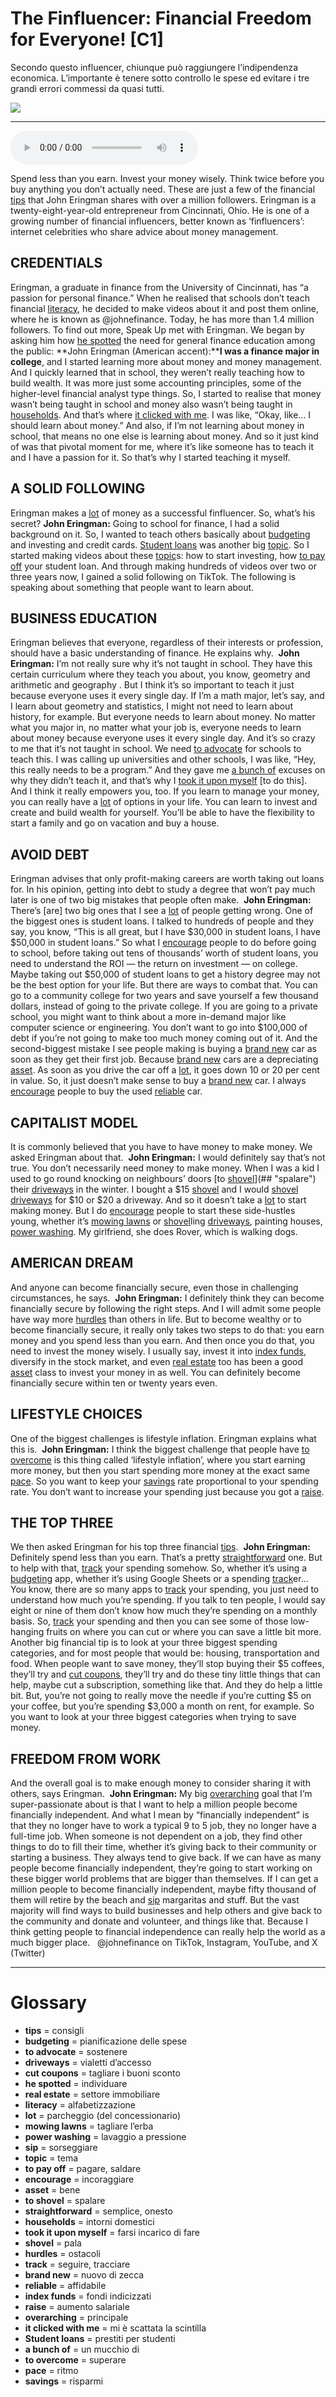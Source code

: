 # The Finfluencer: Financial Freedom for Everyone!   [C1]

Secondo questo influencer, chiunque può raggiungere l’indipendenza economica. L’importante è tenere sotto controllo le spese ed evitare i tre grandi errori commessi da quasi tutti.

![](The%20Finfluencer%20Financial%20Freedom%20for%20Everyone%21.jpg)

--------------

<div>
<audio controls autoplay>
    <source src="https:/raw.githubusercontent.com/dartie/speakup/main/2024-05/The%20Finfluencer%20Financial%20Freedom%20for%20Everyone%21.mp3" type="audio/mpeg">
</audio>
</div>


Spend less than you earn. Invest your money wisely. Think twice before you buy anything you don’t actually need. These are just a few of the financial [tips](## "consigli") that John Eringman shares with over a million followers. Eringman is a twenty-eight-year-old entrepreneur from Cincinnati, Ohio. He is one of a growing number of financial influencers, better known as ‘finfluencers’: internet celebrities who share advice about money management.

## CREDENTIALS
Eringman, a graduate in finance from the University of Cincinnati, has “a passion for personal finance.” When he realised that schools don’t teach financial [literacy](## "alfabetizzazione"), he decided to make videos about it and post them online, where he is known as @johnefinance. Today, he has more than 1.4 million followers. To find out more, Speak Up met with Eringman. We began by asking him how [he spotted](## "individuare") the need for general finance education among the public:
**John Eringman (American accent):****I was a finance major in college**, and I started learning more about money and money management. And I quickly learned that in school, they weren’t really teaching how to build wealth. It was more just some accounting principles, some of the higher-level financial analyst type things. So, I started to realise that money wasn’t being taught in school and money also wasn’t being taught in [households](## "intorni domestici"). And that’s where [it clicked with me](## "mi è scattata la scintilla"). I was like, “Okay, like… I should learn about money.” And also, if I’m not learning about money in school, that means no one else is learning about money. And so it just kind of was that pivotal moment for me, where it’s like someone has to teach it and I have a passion for it. So that’s why I started teaching it myself.

## A SOLID FOLLOWING
Eringman makes a [lot](## "parcheggio (del concessionario)") of money as a successful finfluencer. So, what’s his secret?
**John Eringman:** Going to school for finance, I had a solid background on it. So, I wanted to teach others basically about [budgeting](## "pianificazione delle spese") and investing and credit cards. [Student loans](## "prestiti per studenti") was another big [topic](## "tema"). So I started making videos about these [topic](## "tema")s: how to start investing, how [to pay off](## "pagare, saldare") your student loan. And through making hundreds of videos over two or three years now, I gained a solid following on TikTok. The following is speaking about something that people want to learn about. 

## BUSINESS EDUCATION
Eringman believes that everyone, regardless of their interests or profession, should have a basic understanding of finance. He explains why. 
**John Eringman:** I’m not really sure why it’s not taught in school. They have this certain curriculum where they teach you about, you know, geometry and arithmetic and geography . But I think it’s so important to teach it just because everyone uses it every single day. If I’m a math major, let’s say, and I learn about geometry and statistics, I might not need to learn about history, for example. But everyone needs to learn about money. No matter what you major in, no matter what your job is, everyone needs to learn about money because everyone uses it every single day. And it’s so crazy to me that it’s not taught in school. We need [to advocate](## "sostenere") for schools to teach this. I was calling up universities and other schools, I was like, “Hey, this really needs to be a program.” And they gave me [a bunch of](## "un mucchio di") excuses on why they didn’t teach it, and that’s why I [took it upon myself](## "farsi incarico di fare") [to do this]. And I think it really empowers you, too. If you learn to manage your money, you can really have a [lot](## "parcheggio (del concessionario)") of options in your life. You can learn to invest and create and build wealth for yourself. You’ll be able to have the flexibility to start a family and go on vacation and buy a house.

## AVOID DEBT
Eringman advises that only profit-making careers are worth taking out loans for. In his opinion, getting into debt to study a degree that won’t pay much later is one of two big mistakes that people often make. 
**John Eringman:** There’s [are] two big ones that I see a [lot](## "parcheggio (del concessionario)") of people getting wrong. One of the biggest ones is student loans. I talked to hundreds of people and they say, you know, “This is all great, but I have $30,000 in student loans, I have $50,000 in student loans.” So what I [encourage](## "incoraggiare") people to do before going to school, before taking out tens of thousands’ worth of student loans, you need to understand the ROI — the return on investment — on college. Maybe taking out $50,000 of student loans to get a history degree may not be the best option for your life. But there are ways to combat that. You can go to a community college for two years and save yourself a few thousand dollars, instead of going to the private college. If you are going to a private school, you might want to think about a more in-demand major like computer science or engineering. You don’t want to go into $100,000 of debt if you’re not going to make too much money coming out of it. And the second-biggest mistake I see people making is buying a [brand new](## "nuovo di zecca") car as soon as they get their first job. Because [brand new](## "nuovo di zecca") cars are a depreciating [asset](## "bene"). As soon as you drive the car off a [lot](## "parcheggio (del concessionario)"), it goes down 10 or 20 per cent in value. So, it just doesn’t make sense to buy a [brand new](## "nuovo di zecca") car. I always [encourage](## "incoraggiare") people to buy the used [reliable](## "affidabile") car.

## CAPITALIST MODEL
It is commonly believed that you have to have money to make money. We asked Eringman about that. 
**John Eringman:** I would definitely say that’s not true. You don’t necessarily need money to make money. When I was a kid I used to go round knocking on neighbours’ doors [to [shovel](## "pala")](## "spalare") their [driveways](## "vialetti d’accesso") in the winter. I bought a $15 [shovel](## "pala") and I would [shovel](## "pala") [driveways](## "vialetti d’accesso") for $10 or $20 a driveway. And so it doesn’t take a [lot](## "parcheggio (del concessionario)") to start making money. But I do [encourage](## "incoraggiare") people to start these side-hustles young, whether it’s [mowing lawns](## "tagliare l’erba") or [shovel](## "pala")ling [driveways](## "vialetti d’accesso"), painting houses, [power washing](## "lavaggio a pressione"). My girlfriend, she does Rover, which is walking dogs.

## AMERICAN DREAM
And anyone can become financially secure, even those in challenging circumstances, he says. 
**John Eringman:** I definitely think they can become financially secure by following the right steps. And I will admit some people have way more [hurdles](## "ostacoli") than others in life. But to become wealthy or to become financially secure, it really only takes two steps to do that: you earn money and you spend less than you earn. And then once you do that, you need to invest the money wisely. I usually say, invest it into [index funds](## "fondi indicizzati"), diversify in the stock market, and even [real estate](## "settore immobiliare") too has been a good [asset](## "bene") class to invest your money in as well. You can definitely become financially secure within ten or twenty years even.

## LIFESTYLE CHOICES
One of the biggest challenges is lifestyle inflation. Eringman explains what this is. 
**John Eringman:** I think the biggest challenge that people have [to overcome](## "superare") is this thing called ‘lifestyle inflation’, where you start earning more money, but then you start spending more money at the exact same [pace](## "ritmo"). So you want to keep your [savings](## "risparmi") rate proportional to your spending rate. You don’t want to increase your spending just because you got a [raise](## "aumento salariale").

## THE TOP THREE
We then asked Eringman for his top three financial [tips](## "consigli"). 
**John Eringman:** Definitely spend less than you earn. That’s a pretty [straightforward](## "semplice, onesto") one. But to help with that, [track](## "seguire, tracciare") your spending somehow. So, whether it’s using a [budgeting](## "pianificazione delle spese") app, whether it’s using Google Sheets or a spending [track](## "seguire, tracciare")er... You know, there are so many apps to [track](## "seguire, tracciare") your spending, you just need to understand how much you’re spending. If you talk to ten people, I would say eight or nine of them don’t know how much they’re spending on a monthly basis. So, [track](## "seguire, tracciare") your spending and then you can see some of those low-hanging fruits on where you can cut or where you can save a little bit more. Another big financial tip is to look at your three biggest spending categories, and for most people that would be: housing, transportation and food. When people want to save money, they’ll stop buying their $5 coffees, they’ll try and [cut coupons](## "tagliare i buoni sconto"), they’ll try and do these tiny little things that can help, maybe cut a subscription, something like that. And they do help a little bit. But, you’re not going to really move the needle if you’re cutting $5 on your coffee, but you’re spending $3,000 a month on rent, for example. So you want to look at your three biggest categories when trying to save money.

## FREEDOM FROM WORK
And the overall goal is to make enough money to consider sharing it with others, says Eringman. 
**John Eringman:** My big [overarching](## "principale") goal that I’m super-passionate about is that I want to help a million people become financially independent. And what I mean by “financially independent” is that they no longer have to work a typical 9 to 5 job, they no longer have a full-time job. When someone is not dependent on a job, they find other things to do to fill their time, whether it’s giving back to their community or starting a business. They always tend to give back. If we can have as many people become financially independent, they’re going to start working on these bigger world problems that are bigger than themselves. If I can get a million people to become financially independent, maybe fifty thousand of them will retire by the beach and [sip](## "sorseggiare") margaritas and stuff. But the vast majority will find ways to build businesses and help others and give back to the community and donate and volunteer, and things like that. Because I think getting people to financial independence can really help the world as a much bigger place.  
@johnefinance on TikTok, Instagram, YouTube, and X (Twitter)

--------------

<div style = "display:block; clear:both; page-break-after:always;"></div>

# Glossary
* **tips** = consigli
* **budgeting** = pianificazione delle spese
* **to advocate** = sostenere
* **driveways** = vialetti d’accesso
* **cut coupons** = tagliare i buoni sconto
* **he spotted** = individuare
* **real estate** = settore immobiliare
* **literacy** = alfabetizzazione
* **lot** = parcheggio (del concessionario)
* **mowing lawns** = tagliare l’erba
* **power washing** = lavaggio a pressione
* **sip** = sorseggiare
* **topic** = tema
* **to pay off** = pagare, saldare
* **encourage** = incoraggiare
* **asset** = bene
* **to shovel** = spalare
* **straightforward** = semplice, onesto
* **households** = intorni domestici
* **took it upon myself** = farsi incarico di fare
* **shovel** = pala
* **hurdles** = ostacoli
* **track** = seguire, tracciare
* **brand new** = nuovo di zecca
* **reliable** = affidabile
* **index funds** = fondi indicizzati
* **raise** = aumento salariale
* **overarching** = principale
* **it clicked with me** = mi è scattata la scintilla
* **Student loans** = prestiti per studenti
* **a bunch of** = un mucchio di
* **to overcome** = superare
* **pace** = ritmo
* **savings** = risparmi
